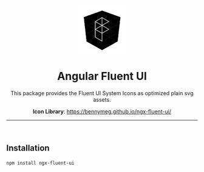 <p align="center">
    <img src="https://github.com/bennymeg/ngx-fluent-ui/blob/master/docs/assets/logo.png?raw=true" width="128px"> 
</p>

<div align="center">

# Angular Fluent UI

This package provides the Fluent UI System Icons as optimized plain svg assets.

**Icon Library**: https://bennymeg.github.io/ngx-fluent-ui/
</div>

<hr></br>

## Installation

```bash
npm install ngx-fluent-ui
```



<!-- This project was generated with [Angular CLI](https://github.com/angular/angular-cli) version 11.2.5.

## Development server

Run `ng serve` for a dev server. Navigate to `http://localhost:4200/`. The app will automatically reload if you change any of the source files.

## Code scaffolding

Run `ng generate component component-name` to generate a new component. You can also use `ng generate directive|pipe|service|class|guard|interface|enum|module`.

## Build

Run `ng build` to build the project. The build artifacts will be stored in the `dist/` directory. Use the `--prod` flag for a production build.

## Running unit tests

Run `ng test` to execute the unit tests via [Karma](https://karma-runner.github.io).

## Running end-to-end tests

Run `ng e2e` to execute the end-to-end tests via [Protractor](http://www.protractortest.org/).

## Further help

To get more help on the Angular CLI use `ng help` or go check out the [Angular CLI Overview and Command Reference](https://angular.io/cli) page. -->
